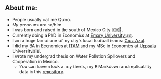 ## About me:

- People usually call me Quino.
- My pronouns are he/him.
- I was born and raised in the south of Mexico City 🇲🇽🌮.
- Currently doing a PhD in Economics at [Emory University](https://economics.emory.edu/people/doctoral-students/barrutia-joaquin.html)🇺🇸.
- I am a huge fan of one of my city's local football teams: [Cruz Azul](https://www.cruzazulfc.com.mx/).
- I did my BA in Economics at [ITAM](https://www.itam.mx/) and my MSc in Economics at [Uppsala University](https://www.nek.uu.se/?languageId=1)🇸🇪.
- I wrote my undergrad thesis on Water Pollution Spillovers and Cooperation in Mexico.
  - You can have a look at my thesis, my R Markdown and replicabilty data in this [repository](https://github.com/quinoba/Spillovers_Cooperation).
 


